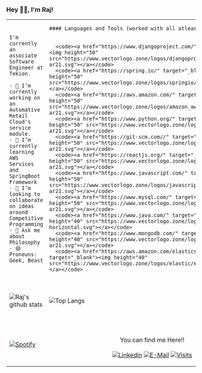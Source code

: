 ### Hey 👋🏻, I'm Raj! 

<table width="100%"> 
  <tr>
  <td width="50%">
    
    I'm currently an associate Software Engineer at Tekion.

    - 🔭 I’m currently working on an Automative Retail Cloud's service module.
    - 🌱 I’m currently learning AWS Services and SpringBoot Framework
    - 👯 I’m looking to collaborate on ideas around Competitive Programming 
    - 💬 Ask me about Philosophy
    - 😄 Pronouns: Geek, Beast
    
  </td>
  <td width="50%">
    
    #### Languages and Tools (worked with all atleast once):


      <code><a href="https://www.djangoproject.com/" target="_blank"><img height="50" src="https://www.vectorlogo.zone/logos/djangoproject/djangoproject-ar21.svg"></a></code>
      <code><a href="https://spring.io/" target="_blank"><img height="50" src="https://www.vectorlogo.zone/logos/springio/springio-ar21.svg"></a></code>
      <code><a href="https://aws.amazon.com/" target="_blank"><img height="50" src="https://www.vectorlogo.zone/logos/amazon_aws/amazon_aws-ar21.svg"></a></code>
      <code><a href="https://www.python.org/" target="_blank"><img height="50" src="https://www.vectorlogo.zone/logos/python/python-ar21.svg"></a></code>
      <code><a href="https://git-scm.com//" target="_blank"><img height="50" src="https://www.vectorlogo.zone/logos/git-scm/git-scm-ar21.svg"></a></code>
      <code><a href="https://reactjs.org/" target="_blank"><img height="50" src="https://www.vectorlogo.zone/logos/reactjs/reactjs-ar21.svg"></a></code>
      <code><a href="https://www.javascript.com/" target="_blank"><img height="50" src="https://www.vectorlogo.zone/logos/javascript/javascript-ar21.svg"></a></code>
      <code><a href="https://www.mysql.com/" target="_blank"><img height="50" src="https://www.vectorlogo.zone/logos/mysql/mysql-ar21.svg"></a></code>
      <code><a href="https://www.java.com/" target="_blank"><img height="40" src="https://www.vectorlogo.zone/logos/java/java-horizontal.svg"></a></code>
      <code><a href="https://www.mongodb.com/" target="_blank"><img height="40" src="https://www.vectorlogo.zone/logos/mongodb/mongodb-ar21.svg"></a></code>
      <code><a href="https://aws.amazon.com/elasticsearch-service/" target="_blank"><img height="40" src="https://www.vectorlogo.zone/logos/elastic/elastic-ar21.svg"></a></code>

    
  </td>
  
  <tr>
  <td width="50%">
  
&nbsp; <br> ![Raj's github stats](https://github-readme-stats.raj1238.vercel.app/api?username=raj1238&show_icons=true&theme=radical&include_all_commits=true&count_private=true)
  
  </td>
  <td width="50%">
    
&nbsp; <br> ![Top Langs](https://github-readme-stats.raj1238.vercel.app/api/top-langs/?username=raj1238&layout=compact&theme=radical)
  
  </td>
  <tr>
  <td width="50%">
      
&nbsp; <br> [![Spotify](https://novatorem.raj1238.vercel.app//api/spotify)](https://open.spotify.com/user/raj1238)

  </td>
  <td width="50%">

<br><p align="center"> You can find me Here!! <br><br>
  [![Linkedin](https://img.shields.io/badge/linked-in-369?style=flat-square&logo=linkedin&logoColor=white&color=blue)](https://www.linkedin.com/in/raj1238/)
  [![E-Mail](https://img.shields.io/badge/email-reveal-2a8?style=flat-square&logo=gmail&logoColor=white)](https://mailhide.io/e/Mw1EOJKM)
  [![Visits](https://komarev.com/ghpvc/?username=raj1238&logo=GitHub&label=github%20visits&color=336699&logoColor=white&style=flat-square)](https://github.com/raj1238)
</p>
  </td>
  </table>






